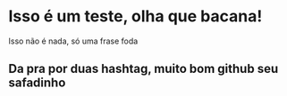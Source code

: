 # Isso é um teste, olha que bacana!

Isso não é nada, só uma frase foda

## Da pra por duas hashtag, muito bom github seu safadinho